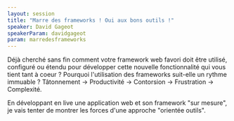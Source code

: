 ```yaml
---
layout: session
title: "Marre des frameworks ! Oui aux bons outils !"
speaker: David Gageot
speakerParam: davidgageot
param: marredesframeworks
---
```


Déjà cherché sans fin comment votre framework web favori doit être utilisé, configuré ou étendu pour développer
cette nouvelle fonctionnalité qui vous tient tant à coeur ? Pourquoi l'utilisation des frameworks suit-elle un rythme immuable ?
Tâtonnement -> Productivité -> Contorsion -> Frustration -> Complexité.

En développant en live une application web et son framework "sur mesure",
je vais tenter de montrer les forces d'une approche "orientée outils".